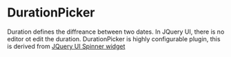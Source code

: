 DurationPicker
==============
Duration defines the diffreance between two dates. In JQuery UI, there is no editor ot edit the duration.
DurationPicker is highly configurable plugin, this is derived from <a href="http://api.jqueryui.com/datepicker/">JQuery UI Spinner widget<a/>
